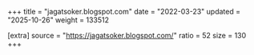 +++
title = "jagatsoker.blogspot.com"
date = "2022-03-23"
updated = "2025-10-26"
weight = 133512

[extra]
source = "https://jagatsoker.blogspot.com/"
ratio = 52
size = 130
+++
